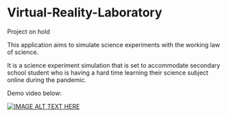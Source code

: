 # Virtual-Reality-Laboratory

Project on hold

This application aims to simulate science experiments with the working law of science.

It is a science experiment simulation that is set to accommodate secondary school student who is having a hard time learning their science subject online during the pandemic.

Demo video below:

[![IMAGE ALT TEXT HERE](https://img.youtube.com/vi/bLs9yfOONwI/0.jpg)](https://www.youtube.com/watch?v=bLs9yfOONwI)


